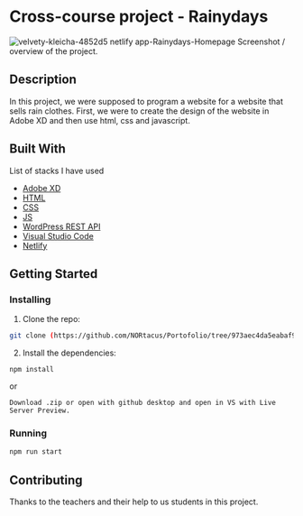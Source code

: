 # Cross-course project - Rainydays
![velvety-kleicha-4852d5 netlify app-Rainydays-Homepage](https://github.com/NORtacus/Portofolio/assets/99845204/da636be0-9609-4b06-a9ee-d9f620c7b9d8)
Screenshot / overview of the project.
## Description

In this project, we were supposed to program a website for a website that sells rain clothes. First, we were to create the design of the website in Adobe XD and then use html, css and javascript.

## Built With

List of stacks I have used

- [Adobe XD](https://en.wikipedia.org/wiki/Adobe_XD)
- [HTML](https://en.wikipedia.org/wiki/HTML)
- [CSS](https://en.wikipedia.org/wiki/CSS)
- [JS](https://en.wikipedia.org/wiki/JavaScript)
- [WordPress REST API](https://developer.wordpress.org/rest-api/)
- [Visual Studio Code](https://code.visualstudio.com/)
- [Netlify](https://www.netlify.com/)

## Getting Started

### Installing

1. Clone the repo:

```bash
git clone (https://github.com/NORtacus/Portofolio/tree/973aec4da5eabaf9ee88856f6e6072aa081c54ab/cross-course%20project)
```

2. Install the dependencies:

```
npm install
```
or
```
Download .zip or open with github desktop and open in VS with Live Server Preview.
```
### Running

```bash
npm run start
```

## Contributing

Thanks to the teachers and their help to us students in this project.
